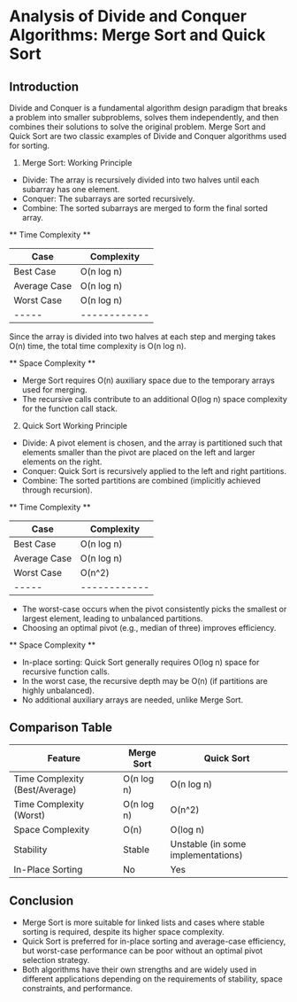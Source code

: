 # Analysis of Divide and Conquer Algorithms: Merge Sort and Quick Sort

## Introduction
Divide and Conquer is a fundamental algorithm design paradigm that breaks a problem into smaller subproblems, solves them independently, and then combines their solutions to solve the original problem. Merge Sort and Quick Sort are two classic examples of Divide and Conquer algorithms used for sorting.

1. Merge Sort:
Working Principle
- Divide: The array is recursively divided into two halves until each subarray has one element.
- Conquer: The subarrays are sorted recursively.
- Combine: The sorted subarrays are merged to form the final sorted array.

** Time Complexity **

| Case| Complexity |
|-----|------------|
| Best Case| O(n log n) |
| Average Case | O(n log n) |
| Worst Case | O(n log n) |
|-----|------------|

Since the array is divided into two halves at each step and merging takes O(n) time, the total time complexity is O(n log n).

** Space Complexity **
- Merge Sort requires O(n) auxiliary space due to the temporary arrays used for merging.
-  The recursive calls contribute to an additional O(log n) space complexity for the function call stack.

2. Quick Sort
Working Principle
- Divide: A pivot element is chosen, and the array is partitioned such that elements smaller than the pivot are placed on the left and larger elements on the right.
- Conquer: Quick Sort is recursively applied to the left and right partitions.
- Combine: The sorted partitions are combined (implicitly achieved through recursion).

** Time Complexity **

| Case | Complexity |
|-----|------------|
| Best Case | O(n log n) |
|Average Case | O(n log n) |
| Worst Case | O(n^2) |
|-----|------------|

- The worst-case occurs when the pivot consistently picks the smallest or largest element, leading to unbalanced partitions.
- Choosing an optimal pivot (e.g., median of three) improves efficiency.

** Space Complexity **
- In-place sorting: Quick Sort generally requires O(log n) space for recursive function calls.
- In the worst case, the recursive depth may be O(n) (if partitions are highly unbalanced).
- No additional auxiliary arrays are needed, unlike Merge Sort.

## Comparison Table

| Feature | Merge Sort | Quick Sort |
|---------|------------|------------|
| Time Complexity (Best/Average) | O(n log n) | O(n log n) | 
| Time Complexity (Worst) | O(n log n) | O(n^2) |
| Space Complexity | O(n) | O(log n) |
| Stability | Stable | Unstable (in some implementations) |
| In-Place Sorting | No | Yes |

## Conclusion
- Merge Sort is more suitable for linked lists and cases where stable sorting is required, despite its higher space complexity.
- Quick Sort is preferred for in-place sorting and average-case efficiency, but worst-case performance can be poor without an optimal pivot selection strategy.
- Both algorithms have their own strengths and are widely used in different applications depending on the requirements of stability, space constraints, and performance.
